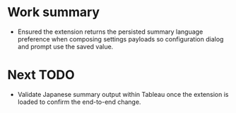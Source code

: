 # Work summary
- Ensured the extension returns the persisted summary language preference when composing settings payloads so configuration dialog and prompt use the saved value.

# Next TODO
- Validate Japanese summary output within Tableau once the extension is loaded to confirm the end-to-end change.

